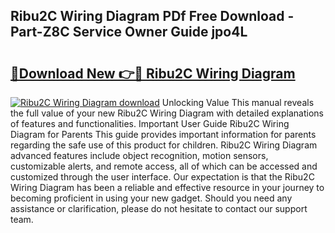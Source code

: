## Ribu2C Wiring Diagram PDf Free Download - Part-Z8C Service Owner Guide jpo4L

# <h2><a href="http://dfi1mb.blite.top/?on=Ribu2C+Wiring+Diagram">🔗Download New 👉🔴 Ribu2C Wiring Diagram</a></h2>

[![Ribu2C Wiring Diagram download](https://i.imgur.com/lujVjoI.png)](http://dfi1mb.blite.top/?on=Ribu2C+Wiring+Diagram)
Unlocking Value This manual reveals the full value of your new Ribu2C Wiring Diagram with detailed explanations of features and functionalities. Important User Guide Ribu2C Wiring Diagram for Parents This guide provides important information for parents regarding the safe use of this product for children. Ribu2C Wiring Diagram advanced features include object recognition, motion sensors, customizable alerts, and remote access, all of which can be accessed and customized through the user interface. Our expectation is that the Ribu2C Wiring Diagram has been a reliable and effective resource in your journey to becoming proficient in using your new gadget. Should you need any assistance or clarification, please do not hesitate to contact our support team.
